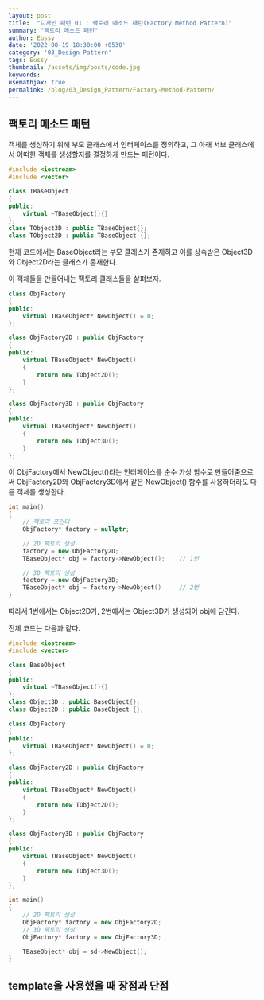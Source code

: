 ```yaml
---
layout: post
title:  "디자인 패턴 01 : 팩토리 메소드 패턴(Factory Method Pattern)"
summary: "팩토리 메소드 패턴"
author: Eussy
date: '2022-08-19 18:30:00 +0530'
category: '03_Design Pattern'
tags: Eussy
thumbnail: /assets/img/posts/code.jpg
keywords: 
usemathjax: true
permalink: /blog/03_Design_Pattern/Factory-Method-Pattern/
---
```


## 팩토리 메소드 패턴
객체를 생성하기 위해 부모 클래스에서 인터페이스를 정의하고, 그 아래 서브 클래스에서 어떠한 객체를 생성할지를 결정하게 만드는 패턴이다.

```c++
#include <iostream>
#include <vector>

class TBaseObject 
{
public:
    virtual ~TBaseObject(){}
};
class TObject3D : public TBaseObject{};
class TObject2D : public TBaseObject {};
```

현재 코드에서는 BaseObject라는 부모 클래스가 존재하고
이를 상속받은 Object3D와 Object2D라는 클래스가 존재한다.

이 객체들을 만들어내는 팩토리 클래스들을 살펴보자.

```c++
class ObjFactory
{
public:
    virtual TBaseObject* NewObject() = 0;
};

class ObjFactory2D : public ObjFactory 
{
public:
    virtual TBaseObject* NewObject()
    {
        return new TObject2D();
    }
};

class ObjFactory3D : public ObjFactory 
{
public:
    virtual TBaseObject* NewObject()
    {
        return new TObject3D();
    }
};
```

이 ObjFactory에서 NewObject()라는 인터페이스를 순수 가상 함수로 만들어줌으로써
ObjFactory2D와 ObjFactory3D에서 같은 NewObject() 함수를 사용하더라도 다른 객체를 생성한다.

```c++
int main()
{
    // 팩토리 포인터
    ObjFactory* factory = nullptr;

    // 2D 팩토리 생성
    factory = new ObjFactory2D;
    TBaseObject* obj = factory->NewObject();    // 1번

    // 3D 팩토리 생성
    factory = new ObjFactory3D;
    TBaseObject* obj = factory->NewObject()     // 2번
}
```

따라서 1번에서는 Object2D가, 2번에서는 Object3D가 생성되어 obj에 담긴다.

전체 코드는 다음과 같다.

```c++
#include <iostream>
#include <vector>

class BaseObject 
{
public:
    virtual ~TBaseObject(){}
};
class Object3D : public BaseObject{};
class Object2D : public BaseObject {};

class ObjFactory
{
public:
    virtual TBaseObject* NewObject() = 0;
};

class ObjFactory2D : public ObjFactory 
{
public:
    virtual TBaseObject* NewObject()
    {
        return new TObject2D();
    }
};

class ObjFactory3D : public ObjFactory 
{
public:
    virtual TBaseObject* NewObject()
    {
        return new TObject3D();
    }
};

int main()
{
    // 2D 팩토리 생성
    ObjFactory* factory = new ObjFactory2D;
    // 3D 팩토리 생성
    ObjFactory* factory = new ObjFactory3D;

    TBaseObject* obj = sd->NewObject();
}
```



## template을 사용했을 때 장점과 단점